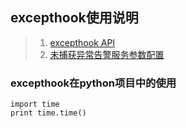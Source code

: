 ## excepthook使用说明

> 1. [excepthook API](/docs/v1/log.md)
> 1. [未捕获异常告警服务参数配置](/docs/v1/fluentd-config.md)

### excepthook在python项目中的使用

```
import time
print time.time()

```